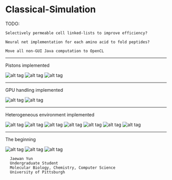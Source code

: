 # Classical-Simulation

TODO:

	Selectively permeable cell linked-lists to improve efficiency?
	
	Neural net implementation for each amino acid to fold peptides?
	
	Move all non-GUI Java computation to OpenCL

<hr>

Pistons implemented
			
![alt tag](https://github.com/Jaewan-Yun/Classical-Simulation/blob/master/pics/4_1.png)
![alt tag](https://github.com/Jaewan-Yun/Classical-Simulation/blob/master/pics/4_2.png)
![alt tag](https://github.com/Jaewan-Yun/Classical-Simulation/blob/master/pics/4_3.png)

<hr>

GPU handling implemented

![alt tag](https://github.com/Jaewan-Yun/Classical-Simulation/blob/master/pics/2_1.png)
![alt tag](https://github.com/Jaewan-Yun/Classical-Simulation/blob/master/pics/2_2.png)

<hr>

Heterogeneous environment implemented

![alt tag](https://github.com/Jaewan-Yun/Classical-Simulation/blob/master/pics/1_1.png)
![alt tag](https://github.com/Jaewan-Yun/Classical-Simulation/blob/master/pics/1_2.png)
![alt tag](https://github.com/Jaewan-Yun/Classical-Simulation/blob/master/pics/1_3.png)
![alt tag](https://github.com/Jaewan-Yun/Classical-Simulation/blob/master/pics/1_4.png)
![alt tag](https://github.com/Jaewan-Yun/Classical-Simulation/blob/master/pics/1_5.png)
![alt tag](https://github.com/Jaewan-Yun/Classical-Simulation/blob/master/pics/1_6.png)
![alt tag](https://github.com/Jaewan-Yun/Classical-Simulation/blob/master/pics/1_7.png)

<hr>

The beginning

![alt tag](https://github.com/Jaewan-Yun/Classical-Simulation/blob/master/pics/1.png)
![alt tag](https://github.com/Jaewan-Yun/Classical-Simulation/blob/master/pics/2.png)
![alt tag](https://github.com/Jaewan-Yun/Classical-Simulation/blob/master/pics/3.png)


      Jaewan Yun
      Undergraduate Student
      Molecular Biology, Chemistry, Computer Science
      University of Pittsburgh
